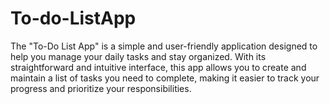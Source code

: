 # To-do-ListApp
The "To-Do List App" is a simple and user-friendly application designed to help you manage your daily tasks and stay organized. With its straightforward and intuitive interface, this app allows you to create and maintain a list of tasks you need to complete, making it easier to track your progress and prioritize your responsibilities.
